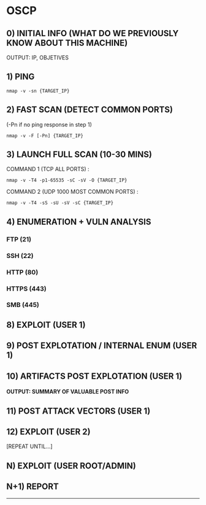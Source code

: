 # OSCP

## 0) INITIAL INFO (WHAT DO WE PREVIOUSLY KNOW ABOUT THIS MACHINE)

OUTPUT: IP, OBJETIVES

## 1) PING

`nmap -v -sn {TARGET_IP}`

## 2) FAST SCAN (DETECT COMMON PORTS)

(-Pn if no ping response in step 1)

`nmap -v -F [-Pn] {TARGET_IP}`

## 3) LAUNCH FULL SCAN (10-30 MINS)

COMMAND 1 (TCP ALL PORTS) : 

`nmap -v -T4 -p1-65535 -sC -sV -O {TARGET_IP}`

COMMAND 2 (UDP 1000 MOST COMMON PORTS) : 

`nmap -v -T4 -sS -sU -sV -sC {TARGET_IP}`

## 4) ENUMERATION + VULN ANALYSIS

### FTP (21)

### SSH (22)

### HTTP (80)

### HTTPS (443)

### SMB (445)

## 8) EXPLOIT (USER 1)

## 9) POST EXPLOTATION / INTERNAL ENUM (USER 1)

## 10) ARTIFACTS POST EXPLOTATION (USER 1)

#### OUTPUT: SUMMARY OF VALUABLE POST INFO

## 11) POST ATTACK VECTORS (USER 1)

## 12) EXPLOIT (USER 2)

[REPEAT UNTIL...]

## N) EXPLOIT (USER ROOT/ADMIN)

## N+1) REPORT



--------------------------------------------------------------
